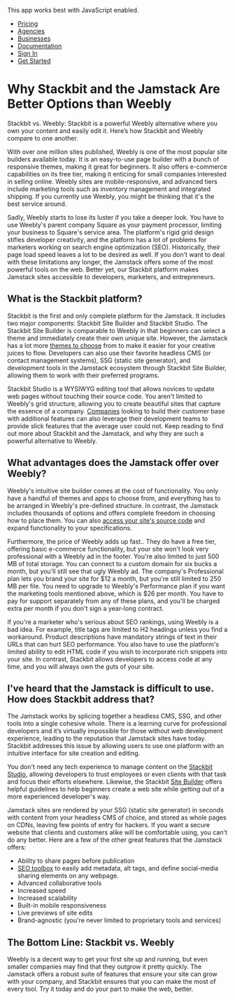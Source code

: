 This app works best with JavaScript enabled.

- [Pricing](/pricing)
- [Agencies](/agencies)
- [Businesses](/businesses)
- [Documentation](https://www.stackbit.com/docs/)
- [Sign In](https://app.stackbit.com/)
- <a href="https://app.stackbit.com/create" class="button-component button-component-theme-accent button-component-hollow"><span>Get Started</span></a>

# Why Stackbit and the Jamstack Are Better Options than Weebly

Stackbit vs. Weebly: Stackbit is a powerful Weebly alternative where you own your content and easily edit it. Here’s how Stackbit and Weebly compare to one another.

With over one million sites published, Weebly is one of the most popular site builders available today. It is an easy-to-use page builder with a bunch of responsive themes, making it great for beginners. It also offers e-commerce capabilities on its free tier, making it enticing for small companies interested in selling online. Weebly sites are mobile-responsive, and advanced tiers include marketing tools such as inventory management and integrated shipping. If you currently use Weebly, you might be thinking that it's the best service around.

Sadly, Weebly starts to lose its luster if you take a deeper look. You have to use Weebly's parent company Square as your payment processor, limiting your business to Square's service area. The platform's rigid grid design stifles developer creativity, and the platform has a lot of problems for marketers working on search engine optimization (SEO). Historically, their page load speed leaves a lot to be desired as well. If you don't want to deal with these limitations any longer, the Jamstack offers some of the most powerful tools on the web. Better yet, our Stackbit platform makes Jamstack sites accessible to developers, marketers, and entrepreneurs.

## What is the Stackbit platform?

Stackbit is the first and only complete platform for the Jamstack. It includes two major components: Stackbit Site Builder and Stackbit Studio. The Stackbit Site Builder is comparable to Weebly in that beginners can select a theme and immediately create their own unique site. However, the Jamstack has a lot more [themes to choose](http://jamstackthemes.dev/?utm_source=stackbit.com&utm_medium=article&utm_campaign=alternative-to-weebly) from to make it easier for your creative juices to flow. Developers can also use their favorite headless CMS (or contact management systems), SSG (static site generator), and development tools in the Jamstack ecosystem through Stackbit Site Builder, allowing them to work with their preferred programs.

Stackbit Studio is a WYSIWYG editing tool that allows novices to update web pages without touching their source code. You aren't limited to Weebly's grid structure, allowing you to create beautiful sites that capture the essence of a company. [Companies](https://www.stackbit.com/businesses) looking to build their customer base with additional features can also leverage their development teams to provide slick features that the average user could not. Keep reading to find out more about Stackbit and the Jamstack, and why they are such a powerful alternative to Weebly.

## What advantages does the Jamstack offer over Weebly?

Weebly's intuitive site builder comes at the cost of functionality. You only have a handful of themes and apps to choose from, and everything has to be arranged in Weebly's pre-defined structure. In contrast, the Jamstack includes thousands of options and offers complete freedom in choosing how to place them. You can also [access your site's source code](https://www.stackbit.com/blog/vs-code-experience-to-stackbit-editor/) and expand functionality to your specifications.

Furthermore, the price of Weebly adds up fast.. They do have a free tier, offering basic e-commerce functionality, but your site won't look very professional with a Weebly ad in the footer. You're also limited to just 500 MB of total storage. You can connect to a custom domain for six bucks a month, but you'll still see that ugly Weebly ad. The company's Professional plan lets you brand your site for $12 a month, but you're still limited to 250 MB per file. You need to upgrade to Weebly's Performance plan if you want the marketing tools mentioned above, which is $26 per month. You have to pay for support separately from any of these plans, and you'll be charged extra per month if you don't sign a year-long contract.

If you're a marketer who's serious about SEO rankings, using Weebly is a bad idea. For example, title tags are limited to H2 headings unless you find a workaround. Product descriptions have mandatory strings of text in their URLs that can hurt SEO performance. You also have to use the platform's limited ability to edit HTML code if you wish to incorporate rich snippets into your site. In contrast, Stackbit allows developers to access code at any time, and you will always own the guts of your site.

## I've heard that the Jamstack is difficult to use. How does Stackbit address that?

The Jamstack works by splicing together a headless CMS, SSG, and other tools into a single cohesive whole. There is a learning curve for professional developers and it’s virtually impossible for those without web development experience, leading to the reputation that Jamstack sites have today. Stackbit addresses this issue by allowing users to use one platform with an intuitive interface for site creation and editing.

You don't need any tech experience to manage content on the [Stackbit Studio](https://www.stackbit.com/blog/announcing-stackbit-studio/), allowing developers to trust employees or even clients with that task and focus their efforts elsewhere. Likewise, the Stackbit [Site Builder](https://app.stackbit.com/create) offers helpful guidelines to help beginners create a web site while getting out of a more experienced developer's way.

Jamstack sites are rendered by your SSG (static site generator) in seconds with content from your headless CMS of choice, and stored as whole pages on CDNs, leaving few points of entry for hackers. If you want a secure website that clients and customers alike will be comfortable using, you can't do any better. Here are a few of the other great features that the Jamstack offers:

- Ability to share pages before publication
- [SEO toolbox](https://www.stackbit.com/blog/seo-tools/) to easily add metadata, alt tags, and define social-media sharing elements on any webpage.
- Advanced collaborative tools
- Increased speed
- Increased scalability
- Built-in mobile responsiveness
- Live previews of site edits
- Brand-agnostic (you're never limited to proprietary tools and services)

## The Bottom Line: Stackbit vs. Weebly

Weebly is a decent way to get your first site up and running, but even smaller companies may find that they outgrow it pretty quickly. The Jamstack offers a robust suite of features that ensure your site can grow with your company, and Stackbit ensures that you can make the most of every tool. Try it today and do your part to make the web, better.
